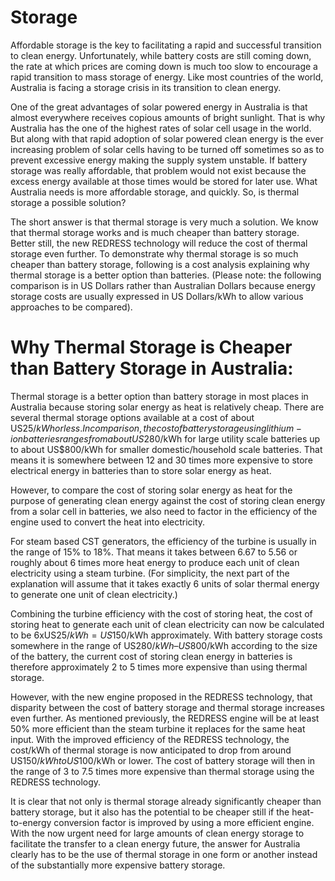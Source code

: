 # Storage

Affordable storage is the key to facilitating a rapid and successful transition to clean energy. Unfortunately, while battery costs are still coming down, the rate at which prices are coming down is much too slow to encourage a rapid transition to mass storage of energy. Like most countries of the world, Australia is facing a storage crisis in its transition to clean energy.

One of the great advantages of solar powered energy in Australia is that almost everywhere receives copious amounts of bright sunlight. That is why Australia has the one of the highest rates of solar cell usage in the world. But along with that rapid adoption of solar powered clean energy is the ever increasing problem of solar cells having to be turned off sometimes so as to prevent excessive energy making the supply system unstable. If battery storage was really affordable, that problem would not exist because the excess energy available at those times would be stored for later use. What Australia needs is more affordable storage, and quickly. So, is thermal storage a possible solution?

The short answer is that thermal storage is very much a solution. We know that thermal storage works and is much cheaper than battery storage. Better still, the new REDRESS technology will reduce the cost of thermal storage even further. To demonstrate why thermal storage is so much cheaper than battery storage, following is a cost analysis explaining why thermal storage is a better option than batteries. (Please note: the following comparison is in US Dollars rather than Australian Dollars because energy storage costs are usually expressed in US Dollars/kWh to allow various approaches to be compared).

# Why Thermal Storage is Cheaper than Battery Storage in Australia:

Thermal storage is a better option than battery storage in most places in Australia because storing solar energy as heat is relatively cheap. There are several thermal storage options available at a cost of about US$25/kWh or less. In comparison, the cost of battery storage using lithium-ion batteries ranges from about US$280/kWh for large utility scale batteries up to about US$800/kWh for smaller domestic/household scale batteries. That means it is somewhere between 12 and 30 times more expensive to store electrical energy in batteries than to store solar energy as heat.

However, to compare the cost of storing solar energy as heat for the purpose of generating clean energy against the cost of storing clean energy from a solar cell in batteries, we also need to factor in the efficiency of the engine used to convert the heat into electricity.

For steam based CST generators, the efficiency of the turbine is usually in the range of 15% to 18%. That means it takes between 6.67 to 5.56 or roughly about 6 times more heat energy to produce each unit of clean electricity using a steam turbine. (For simplicity, the next part of the explanation will assume that it takes exactly 6 units of solar thermal energy to generate one unit of clean electricity.)

Combining the turbine efficiency with the cost of storing heat, the cost of storing heat to generate each unit of clean electricity can now be calculated to be 6xUS$25/kWh = US$150/kWh approximately. With battery storage costs somewhere in the range of US$280/kWh – US$800/kWh according to the size of the battery, the current cost of storing clean energy in batteries is therefore approximately 2 to 5 times more expensive than using thermal storage.

However, with the new engine proposed in the REDRESS technology, that disparity between the cost of battery storage and thermal storage increases even further. As mentioned previously, the REDRESS engine will be at least 50% more efficient than the steam turbine it replaces for the same heat input. With the improved efficiency of the REDRESS technology, the cost/kWh of thermal storage is now anticipated to drop from around US$150/kWh to US$100/kWh or lower. The cost of battery storage will then in the range of 3 to 7.5 times more expensive than thermal storage using the REDRESS technology.

It is clear that not only is thermal storage already significantly cheaper than battery storage, but it also has the potential to be cheaper still if the heat-to-energy conversion factor is improved by using a more efficient engine. With the now urgent need for large amounts of clean energy storage to facilitate the transfer to a clean energy future, the answer for Australia clearly has to be the use of thermal storage in one form or another instead of the substantially more expensive battery storage.
